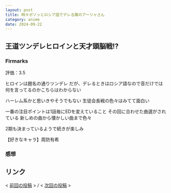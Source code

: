 ```yaml
---
layout: post
title: 時々ボソッとロシア語でデレる隣のアーリャさん
category: anime
date: 2024-09-22
---
```


## 王道ツンデレヒロインと天才頭脳戦!?

### Firmarks

評価：3.5

ヒロインは題名の通りツンデレ
だが、デレるときはロシア語なので音だけでは何を言ってるのかこちらはわからない

ハーレム系かと思いきやそうでもない
生徒会長戦の色々はみてて面白い

一番の注目ポイントは1話毎にEDを変えていること
その回に合わせた曲選がされている
新しめの曲から懐かしい曲まで色々

2期も決まっているようで続きが楽しみ

【好きなキャラ】周防有希

### 感想

## リンク

< [前回の投稿](./0921) > /
< [次回の投稿](./0922-2) >
